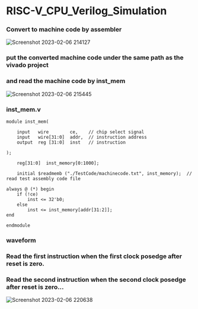 # RISC-V_CPU_Verilog_Simulation

### Convert to machine code by assembler
![Screenshot 2023-02-06 214127](https://user-images.githubusercontent.com/68816726/216986967-2e03f3f7-9afd-4786-8c0e-f4503aa314f8.png)

### put the converted machine code under the same path as the vivado project
### and read the machine code by inst_mem 

![Screenshot 2023-02-06 215445](https://user-images.githubusercontent.com/68816726/216989718-2b792495-fcc6-43a2-8de6-9b42676c33a4.png)

### inst_mem.v

```
module inst_mem(

	input	wire		ce,    // chip select signal
	input	wire[31:0]	addr,  // instruction address
	output 	reg [31:0]	inst   // instruction
	
);

	reg[31:0]  inst_memory[0:1000];

	initial $readmemb ("./TestCode/machinecode.txt", inst_memory);	// read test assembly code file

always @ (*) begin
	if (!ce)
		inst <= 32'b0;
	else
		inst <= inst_memory[addr[31:2]];
end

endmodule
```

### waveform

### Read the first instruction when the first clock posedge after reset is zero.
### Read the second instruction when the second clock posedge after reset is zero...

![Screenshot 2023-02-06 220638](https://user-images.githubusercontent.com/68816726/216992546-15e8bf68-a821-45ef-8255-f931ba008b13.png)

